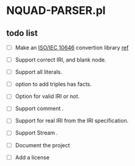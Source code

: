 # NQUAD-PARSER.pl

## todo list
- [ ] Make an [ISO/IEC 10646](http://glyph.iso10646hk.net/english/icharacters_1.jsp) convertion library [ref](https://www.w3.org/TR/REC-xml/#sec-notation)
- [ ] Support correct IRI, and blank node.
- [ ] Support all literals.
- [ ] option to add triples has facts.
- [ ] Option for valid IRI or not.
- [ ] Support comment .
- [ ] Support for real IRI from the IRI specification.
- [ ] Support Stream .
- [ ] Document the project
- [ ] Add a license


